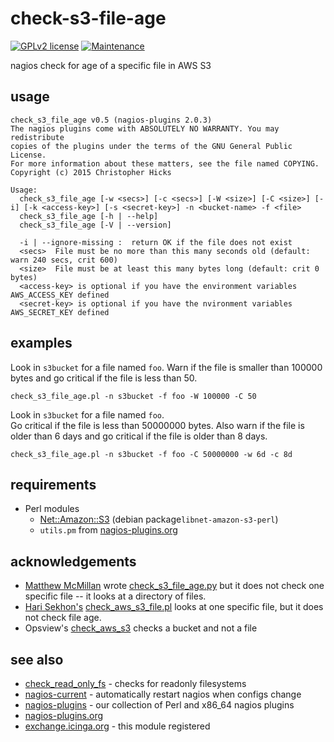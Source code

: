 # check-s3-file-age

[![GPLv2 license](https://img.shields.io/badge/License-GPLv2-blue.svg)](https://github.com/chicks-net/check-s3-file-age/blob/master/LICENSE)
[![Maintenance](https://img.shields.io/badge/Maintained%3F-yes-green.svg)](https://github.com/chicks-net/check-s3-file-age/graphs/commit-activity)

nagios check for age of a specific file in AWS S3

## usage

	check_s3_file_age v0.5 (nagios-plugins 2.0.3)
	The nagios plugins come with ABSOLUTELY NO WARRANTY. You may redistribute
	copies of the plugins under the terms of the GNU General Public License.
	For more information about these matters, see the file named COPYING.
	Copyright (c) 2015 Christopher Hicks

	Usage:
	  check_s3_file_age [-w <secs>] [-c <secs>] [-W <size>] [-C <size>] [-i] [-k <access-key>] [-s <secret-key>] -n <bucket-name> -f <file>
	  check_s3_file_age [-h | --help]
	  check_s3_file_age [-V | --version]

	  -i | --ignore-missing :  return OK if the file does not exist
	  <secs>  File must be no more than this many seconds old (default: warn 240 secs, crit 600)
	  <size>  File must be at least this many bytes long (default: crit 0 bytes)
	  <access-key> is optional if you have the environment variables AWS_ACCESS_KEY defined
	  <secret-key> is optional if you have the nvironment variables AWS_SECRET_KEY defined

## examples

Look in `s3bucket` for a file named `foo`.  Warn if the file is smaller than 100000 bytes
and go critical if the file is less than 50.

	check_s3_file_age.pl -n s3bucket -f foo -W 100000 -C 50

Look in `s3bucket` for a file named `foo`.  
Go critical if the file is less than 50000000 bytes.
Also warn if the file is older than 6 days
and go critical if the file is older than 8 days.

	check_s3_file_age.pl -n s3bucket -f foo -C 50000000 -w 6d -c 8d

## requirements

* Perl modules
    * [Net::Amazon::S3](https://metacpan.org/release/Net-Amazon-S3) (debian package`libnet-amazon-s3-perl`)
    * `utils.pm` from [nagios-plugins.org](https://github.com/nagios-plugins/nagios-plugins)

## acknowledgements

* [Matthew McMillan](http://matthewcmcmillan.blogspot.com/2013/05/monitor-s3-file-ages-with-nagios.html) wrote [check_s3_file_age.py](https://github.com/matt448/nagios-checks) but it does not check one specific file -- it looks at a directory of files.
* [Hari Sekhon's](http://exchange.nagios.org/directory/Plugins/Cloud/check_aws_s3_file-2Epl-%28Advanced-Nagios-Plugins-Collection%29/details) [check_aws_s3_file.pl](https://github.com/harisekhon/nagios-plugins/blob/master/check_aws_s3_file.pl) looks at one specific file, but it does not check file age.
* Opsview's [check_aws_s3](https://secure.opsview.com/svn/opsview/trunk/opsview-core/nagios-plugins/check_aws_s3) checks a bucket and not a file

## see also

* [check_read_only_fs](https://github.com/chicks-net/nagios-current/tree/master/plugins) - checks for readonly filesystems
* [nagios-current](https://github.com/chicks-net/nagios-current/) - automatically restart nagios when configs change
* [nagios-plugins](https://github.com/PerfectAudience/nagios-plugins) - our collection of Perl and x86_64 nagios plugins
* [nagios-plugins.org](https://github.com/nagios-plugins/nagios-plugins)
* [exchange.icinga.org](https://exchange.icinga.org/chicks/check-s3-file-age) - this module registered
